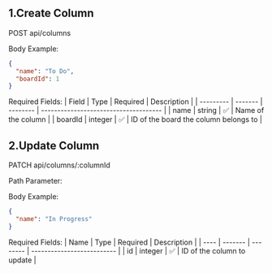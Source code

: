 
## 1.Create Column

POST api/columns

Body Example:
```json
{
  "name": "To Do",
  "boardId": 1
}
```
Required Fields:
| Field     | Type    | Required | Description                           |
| --------- | ------- | -------- | ------------------------------------- |
| name      | string  | ✅        | Name of the column                    |
| boardId | integer | ✅        | ID of the board the column belongs to |


## 2.Update Column

PATCH api/columns/:columnId

Path Parameter:

Body Example:
```json
{
  "name": "In Progress"
}
```
Required Fields:
| Name | Type    | Required | Description                |
| ---- | ------- | -------- | -------------------------- |
| id   | integer | ✅        | ID of the column to update |


